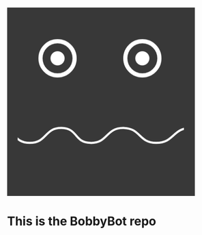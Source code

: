 ![alternative text](https://raw.githubusercontent.com/ProjectBobbyBot/Bobby/main/imgs/bobby.png "Bobby")
<h1>This is the BobbyBot repo</h1>

